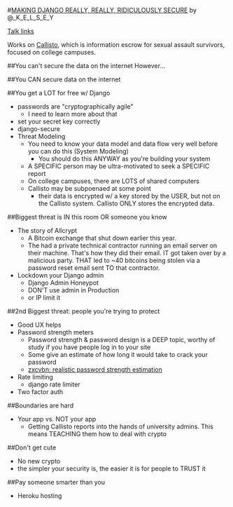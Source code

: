 #[MAKING DJANGO REALLY, REALLY, RIDICULOUSLY SECURE](http://2015.djangocon.us/schedule/presentation/54/)
by @_K_E_L_S_E_Y

[Talk links](http://nerd.kelseyinnis.com/blog/2015/09/08/making-django-really-really-ridiculously-secure/)

Works on [Callisto](https://demo.callistocampus.org/), which is information escrow for sexual assault survivors, focused on college campuses.

##You can't secure the data on the internet
However...

##You CAN secure data on the internet

##You get a LOT for free w/ Django
-  passwords are "cryptographically agile"
    +  I need to learn more about that
-  set your secret key correctly
-  django-secure
-  Threat Modeling
    +  You need to know your data model and data flow very well before you can do this (System Modeling)
        *  You should do this ANYWAY as you're building your system
    +  A SPECIFIC person may be ultra-motivated to seek a SPECIFIC report
    +  On college campuses, there are LOTS of shared computers
    +  Callisto may be subpoenaed at some point
        *  their data is encrypted w/ a key stored by the USER, but not on the Callisto system. Callisto ONLY stores the encrypted data.

##Biggest threat is IN this room OR someone you know
-  The story of Allcrypt
    +  A Bitcoin exchange that shut down earlier this year.
    +  The had a private technical contractor running an email server on their machine. That's how they did their email. IT got taken over by a malicious party. THAT led to ~40 bitcoins being stolen via a password reset email sent TO that contractor.
-  Lockdown your Django admin
    +  Django Admin Honeypot
    +  DON'T use admin in Production
    +  or IP limit it

##2nd Biggest threat: people you're trying to protect
-  Good UX helps
-  Password strength meters
    +  Password strength & password design is a DEEP topic, worthy of study if you have people log in to your site
    +  Some give an estimate of how long it would take to crack your password
    +  [zxcvbn: realistic password strength estimation](https://blogs.dropbox.com/tech/2012/04/zxcvbn-realistic-password-strength-estimation/)
-  Rate limiting
    +  django rate limiter
-  Two factor auth

##Boundaries are hard
-  Your app vs. NOT your app
    +  Getting Callisto reports into the hands of university admins. This means TEACHING them how to deal with crypto

##Don't get cute
-  No new crypto
-  the simpler your security is, the easier it is for people to TRUST it

##Pay someone smarter than you
-  Heroku hosting
